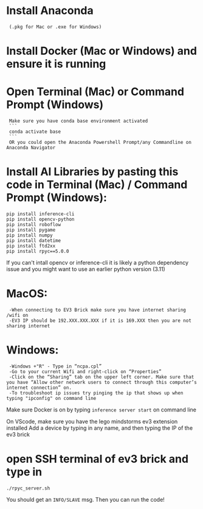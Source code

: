 # Install Anaconda 
     (.pkg for Mac or .exe for Windows) 
# Install Docker (Mac or Windows) and ensure it is running
# Open Terminal (Mac) or Command Prompt (Windows)
     Make sure you have conda base environment activated
     ```
     conda activate base 
     ```
     OR you could open the Anaconda Powershell Prompt/any Commandline on Anaconda Navigator

# Install AI Libraries by pasting this code in Terminal (Mac) / Command Prompt (Windows):
```
pip install inference-cli
pip install opencv-python
pip install roboflow
pip install pygame
pip install numpy
pip install datetime
pip install ftd2xx
pip install rpyc==5.0.0
```


If you can't intall opencv or inference-cli it is likely a python dependency issue and you might want to use an earlier python version (3.11)


# MacOS:
     -When connecting to EV3 Brick make sure you have internet sharing /wifi on 
     -EV3 IP should be 192.XXX.XXX.XXX if it is 169.XXX then you are not sharing internet


# Windows:
     -Windows +"R" - Type in “ncpa.cpl”
     -Go to your current Wifi and right-click on “Properties”
     -Click on the “Sharing” tab on the upper left corner. Make sure that you have “Allow other network users to connect through this computer’s internet connection” on.
     -To troubleshoot ip issues try pinging the ip that shows up when typing "ipconfig" on command line



Make sure Docker is on by typing `inference server start` on command line

On VScode, make sure you have the lego mindstorms ev3 extension installed
Add a device by typing in any name, and then typing the IP of the ev3 brick


# open SSH terminal of ev3 brick and type in 
```
./rpyc_server.sh
```

You should get an `INFO/SLAVE` msg.
Then you can run the code!
